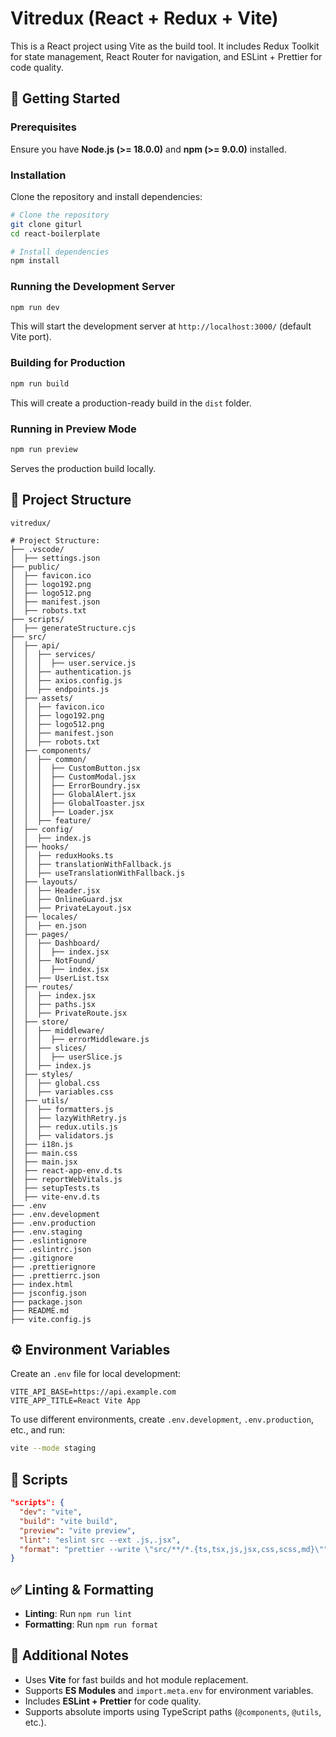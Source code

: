# Vitredux (React + Redux + Vite)

This is a React project using Vite as the build tool. It includes Redux Toolkit for state management, React Router for navigation, and ESLint + Prettier for code quality.

## 🚀 Getting Started

### Prerequisites

Ensure you have **Node.js (>= 18.0.0)** and **npm (>= 9.0.0)** installed.

### Installation

Clone the repository and install dependencies:

```sh
# Clone the repository
git clone giturl
cd react-boilerplate

# Install dependencies
npm install
```

### Running the Development Server

```sh
npm run dev
```

This will start the development server at `http://localhost:3000/` (default Vite port).

### Building for Production

```sh
npm run build
```

This will create a production-ready build in the `dist` folder.

### Running in Preview Mode

```sh
npm run preview
```

Serves the production build locally.

## 📂 Project Structure

```
vitredux/

# Project Structure:
├── .vscode/
│  ├── settings.json
├── public/
│  ├── favicon.ico
│  ├── logo192.png
│  ├── logo512.png
│  ├── manifest.json
│  ├── robots.txt
├── scripts/
│  ├── generateStructure.cjs
├── src/
│  ├── api/
│  │  ├── services/
│  │  │  ├── user.service.js
│  │  ├── authentication.js
│  │  ├── axios.config.js
│  │  ├── endpoints.js
│  ├── assets/
│  │  ├── favicon.ico
│  │  ├── logo192.png
│  │  ├── logo512.png
│  │  ├── manifest.json
│  │  ├── robots.txt
│  ├── components/
│  │  ├── common/
│  │  │  ├── CustomButton.jsx
│  │  │  ├── CustomModal.jsx
│  │  │  ├── ErrorBoundry.jsx
│  │  │  ├── GlobalAlert.jsx
│  │  │  ├── GlobalToaster.jsx
│  │  │  ├── Loader.jsx
│  │  ├── feature/
│  ├── config/
│  │  ├── index.js
│  ├── hooks/
│  │  ├── reduxHooks.ts
│  │  ├── translationWithFallback.js
│  │  ├── useTranslationWithFallback.js
│  ├── layouts/
│  │  ├── Header.jsx
│  │  ├── OnlineGuard.jsx
│  │  ├── PrivateLayout.jsx
│  ├── locales/
│  │  ├── en.json
│  ├── pages/
│  │  ├── Dashboard/
│  │  │  ├── index.jsx
│  │  ├── NotFound/
│  │  │  ├── index.jsx
│  │  ├── UserList.tsx
│  ├── routes/
│  │  ├── index.jsx
│  │  ├── paths.jsx
│  │  ├── PrivateRoute.jsx
│  ├── store/
│  │  ├── middleware/
│  │  │  ├── errorMiddleware.js
│  │  ├── slices/
│  │  │  ├── userSlice.js
│  │  ├── index.js
│  ├── styles/
│  │  ├── global.css
│  │  ├── variables.css
│  ├── utils/
│  │  ├── formatters.js
│  │  ├── lazyWithRetry.js
│  │  ├── redux.utils.js
│  │  ├── validators.js
│  ├── i18n.js
│  ├── main.css
│  ├── main.jsx
│  ├── react-app-env.d.ts
│  ├── reportWebVitals.js
│  ├── setupTests.ts
│  ├── vite-env.d.ts
├── .env
├── .env.development
├── .env.production
├── .env.staging
├── .eslintignore
├── .eslintrc.json
├── .gitignore
├── .prettierignore
├── .prettierrc.json
├── index.html
├── jsconfig.json
├── package.json
├── README.md
├── vite.config.js

```

## ⚙️ Environment Variables

Create an `.env` file for local development:

```
VITE_API_BASE=https://api.example.com
VITE_APP_TITLE=React Vite App
```

To use different environments, create `.env.development`, `.env.production`, etc., and run:

```sh
vite --mode staging
```

## 🔧 Scripts

```json
"scripts": {
  "dev": "vite",
  "build": "vite build",
  "preview": "vite preview",
  "lint": "eslint src --ext .js,.jsx",
  "format": "prettier --write \"src/**/*.{ts,tsx,js,jsx,css,scss,md}\""
}
```

## ✅ Linting & Formatting

- **Linting**: Run `npm run lint`
- **Formatting**: Run `npm run format`

## 📖 Additional Notes

- Uses **Vite** for fast builds and hot module replacement.
- Supports **ES Modules** and `import.meta.env` for environment variables.
- Includes **ESLint + Prettier** for code quality.
- Supports absolute imports using TypeScript paths (`@components`, `@utils`, etc.).
